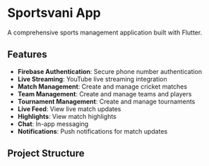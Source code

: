 # Sportsvani App

A comprehensive sports management application built with Flutter.

## Features

- **Firebase Authentication**: Secure phone number authentication
- **Live Streaming**: YouTube live streaming integration
- **Match Management**: Create and manage cricket matches
- **Team Management**: Create and manage teams and players
- **Tournament Management**: Create and manage tournaments
- **Live Feed**: View live match updates
- **Highlights**: View match highlights
- **Chat**: In-app messaging
- **Notifications**: Push notifications for match updates

## Project Structure

